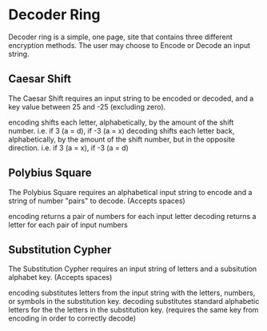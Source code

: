 # Decoder Ring

Decoder ring is a simple, one page, site that contains three different encryption methods. The user may choose to Encode or Decode an input string.

## Caesar Shift

The Caesar Shift requires an input string to be encoded or decoded, and a key value between 25 and -25 (excluding zero).

encoding shifts each letter, alphabetically, by the amount of the shift number. i.e. if 3 (a = d), if -3 (a = x)
decoding shifts each letter back, alphabetically, by the amount of the shift number, but in the opposite direction. i.e. if 3 (a = x), if -3 (a = d)

## Polybius Square

The Polybius Square requires an alphabetical input string to encode and a string of number "pairs" to decode. (Accepts spaces)

encoding returns a pair of numbers for each input letter
decoding returns a letter for each pair of input numbers

## Substitution Cypher

The Substitution Cypher requires an input string of letters and a subsitution alphabet key. (Accepts spaces)

encoding substitutes letters from the input string with the letters, numbers, or symbols in the substitution key. 
decoding substitutes standard alphabetic letters for the the letters in the substitution key. (requires the same key from encoding in order to correctly decode)

